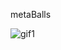 metaBalls

![gif1](https://user-images.githubusercontent.com/81096844/229722776-d17cc861-de38-4938-a4a6-45c4c9170fd9.gif)
